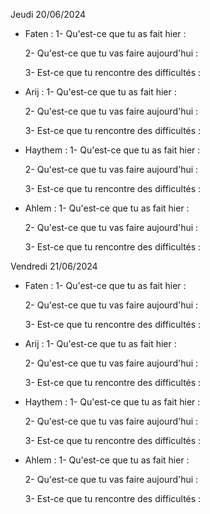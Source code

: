 Jeudi 20/06/2024

- Faten :
   1- Qu'est-ce que tu as fait hier :

   2- Qu'est-ce que tu vas faire aujourd'hui :

   3- Est-ce que tu rencontre des difficultés :

- Arij :
   1- Qu'est-ce que tu as fait hier :

   2- Qu'est-ce que tu vas faire aujourd'hui :

   3- Est-ce que tu rencontre des difficultés :

- Haythem :
   1- Qu'est-ce que tu as fait hier :

   2- Qu'est-ce que tu vas faire aujourd'hui :

   3- Est-ce que tu rencontre des difficultés :

- Ahlem :
   1- Qu'est-ce que tu as fait hier :

   2- Qu'est-ce que tu vas faire aujourd'hui :

   3- Est-ce que tu rencontre des difficultés :

Vendredi 21/06/2024

- Faten :
   1- Qu'est-ce que tu as fait hier :

   2- Qu'est-ce que tu vas faire aujourd'hui :

   3- Est-ce que tu rencontre des difficultés :

- Arij :
   1- Qu'est-ce que tu as fait hier :

   2- Qu'est-ce que tu vas faire aujourd'hui :

   3- Est-ce que tu rencontre des difficultés :

- Haythem :
   1- Qu'est-ce que tu as fait hier :

   2- Qu'est-ce que tu vas faire aujourd'hui :

   3- Est-ce que tu rencontre des difficultés :

- Ahlem :
   1- Qu'est-ce que tu as fait hier :

   2- Qu'est-ce que tu vas faire aujourd'hui :

   3- Est-ce que tu rencontre des difficultés :

